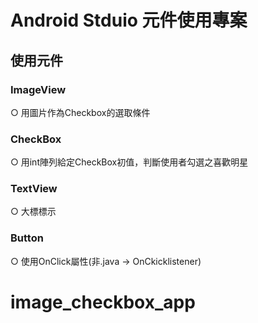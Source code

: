 # Android Stduio 元件使用專案
## 使用元件
### ImageView
○ 用圖片作為Checkbox的選取條件
### CheckBox
○ 用int陣列給定CheckBox初值，判斷使用者勾選之喜歡明星
### TextView
○ 大標標示
### Button
○ 使用OnClick屬性(非.java → OnCkicklistener)
# image_checkbox_app
